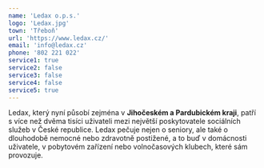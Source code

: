 ```yaml
---
name: 'Ledax o.p.s.'
logo: 'Ledax.jpg'
town: 'Třeboň'
url: 'https://www.ledax.cz/'
email: 'info@ledax.cz'
phone: '802 221 022'
service1: true
service2: false
service3: false
service4: false
service5: true
---
```


Ledax, který nyní působí zejména v **Jihočeském a Pardubickém kraji**, patří s více než dvěma tisíci uživateli mezi největší poskytovatele sociálních služeb v České republice. Ledax pečuje nejen o seniory, ale také o dlouhodobě nemocné nebo zdravotně postižené, a to buď v domácnosti uživatele, v pobytovém zařízení nebo volnočasových klubech, které sám provozuje.
